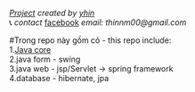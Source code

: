 _[Project](https://github.com/nguyenmanhthinbsl/JavaLearning)_ _created by_ _[yhin](https://github.com/nguyenmanhthinbsl)_ </br>
:telephone_receiver: _contact_ [facebook](facebook.com/nguyenmanhthinn) _email: thinnm00@gmail.com_ </br>

#Trong repo này gồm có - this repo include: </br>
    1.[Java core](./../../tree/main/out/production/dev/Tutorial) </br>
    2.java form - swing </br>
    3.java web - jsp/Servlet -> spring framework </br>
    4.database - hibernate, jpa </br>